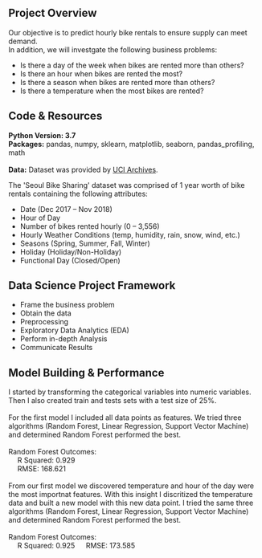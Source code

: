 ## Project Overview 

Our objective is to predict hourly bike rentals to ensure supply can meet demand. 
<br>
In addition, we will investgate the following business problems: 

<ul> 
	<li>Is there a day of the week when bikes are rented more than others?</li>
	<li>Is there an hour when bikes are rented the most?</li>
	<li>Is there a season when bikes are rented more than others?</li>
	<li>Is there a temperature when the most bikes are rented? </li>
</ul>	

## Code & Resources
<b>Python Version: 3.7</b>
<br>
<b>Packages:</b> pandas, numpy, sklearn, matplotlib, seaborn, pandas_profiling, math
<br><br>
<b>Data:</b> Dataset was provided by <a href="https://archive.ics.uci.edu/ml/datasets/Seoul+Bike+Sharing+Demand" target="_blank">UCI Archives</a>.

The 'Seoul Bike Sharing' dataset was comprised of 1 year worth of bike rentals containing the following attributes: 
<ul>
	<li>Date (Dec 2017 – Nov 2018)</li>
 	<li>Hour of Day </li>
 	<li>Number of bikes rented hourly (0 – 3,556) </li>
 	<li>Hourly Weather Conditions (temp, humidity, rain, snow, wind, etc.) </li>
 	<li>Seasons (Spring, Summer, Fall, Winter) </li>
 	<li>Holiday (Holiday/Non-Holiday)</li>
 	<li>Functional Day (Closed/Open)</li>
</ul>

## Data Science Project Framework
<ul>
	<li>Frame the business problem</li>
 	<li>Obtain the data</li>
	<li>Preprocessing</li>
  <li>Exploratory Data Analytics (EDA)</li>
  <li>Perform in-depth Analysis</li>
  <li>Communicate Results</li>
</ul>
 
## Model Building & Performance

I started by transforming the categorical variables into numeric variables. <br>
Then I also created train and tests sets with a test size of 25%.
<br><br>
For the first model I included all data points as features. We tried three algorithms (Random Forest, Linear Regression, Support Vector Machine) and determined Random Forest performed the best. 
<br><br>
Random Forest Outcomes:  <br>
&emsp; R Squared: 0.929 <br>
&emsp; RMSE: 168.621
<br><br>
From our first model we discovered temperature and hour of the day were the most importnat features. With this insight I discritized the temperature data and built a new model with this new data point. I tried the same three algorithms (Random Forest, Linear Regression, Support Vector Machine) and determined Random Forest performed the best. 
<br><br>
Random Forest Outcomes: <br>
&emsp; R Squared: 0.925
&emsp; RMSE: 173.585
